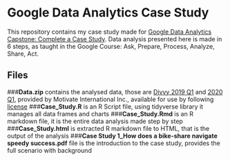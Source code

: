 # Google Data Analytics Case Study
This repository contains my case study made for [Google Data Analytics Capstone: Complete a Case Study](https://www.coursera.org/learn/google-data-analytics-capstone/home/welcome). Data analysis presented here is made in 6 steps, as taught in the Google Course: Ask, Prepare, Process,
Analyze, Share, Act.
## Files
###**Data.zip** 
contains the analysed data, those are [Divvy 2019 Q1](https://docs.google.com/spreadsheets/d/1uCTsHlZLm4L7-ueaSLwDg0ut3BP_V4mKDo2IMpaXrk4/template/preview?resourcekey=0-dQAUjAu2UUCsLEQQt20PDA#gid=1797029090) and [2020 Q1](https://docs.google.com/spreadsheets/d/179QVLO_yu5BJEKFVZShsKag74ZaUYIF6FevLYzs3hRc/template/preview#gid=640449855), provided by Motivate International Inc., available for use by following [license](https://www.divvybikes.com/data-license-agreement)
###**Case_Study.R**
is an R Script file, using tidyverse library it manages all data frames and charts
###**Case_Study.Rmd** 
is an R markdown file, it is the entire data analysis made step by step
###**Case_Study.html**
is extracted R markdown file to HTML, that is the output of the analysis
###**Case Study 1_How does a bike-share navigate speedy success.pdf**
file is the introduction to the case study, provides the full scenario with background
